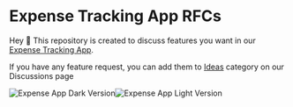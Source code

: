 # Expense Tracking App RFCs

Hey 👋 This repository is created to discuss features you want in our [Expense Tracking App](https://twitter.com/ExpenseApp).

If you have any feature request, you can add them to [Ideas](https://github.com/expenseapp-io/rfcs/discussions/categories/ideas) category on our Discussions page

![Expense App Dark Version](https://user-images.githubusercontent.com/17102399/176618808-8e945077-b454-4aab-963f-9a61b7b72414.png#gh-dark-mode-only)![Expense App Light Version](https://user-images.githubusercontent.com/17102399/176670902-192d2e48-529d-4c20-a023-22812c52a8e7.png#gh-light-mode-only)
